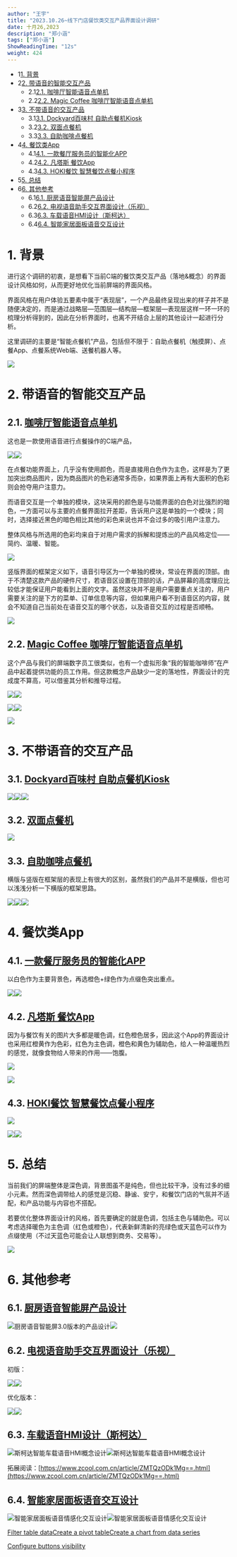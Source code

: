 ```yaml
---
author: "王宇"
title: "2023.10.26~线下门店餐饮类交互产品界面设计调研"
date: 十月26,2023
description: "郑小涵"
tags: ["郑小涵"]
ShowReadingTime: "12s"
weight: 424
---
```

*   1[1\. 背景](#id-2023.10.26~线下门店餐饮类交互产品界面设计调研-背景)
*   2[2\. 带语音的智能交互产品](#id-2023.10.26~线下门店餐饮类交互产品界面设计调研-带语音的智能交互产品)
    *   2.1[2.1. 咖啡厅智能语音点单机](#id-2023.10.26~线下门店餐饮类交互产品界面设计调研-咖啡厅智能语音点单机)
    *   2.2[2.2. Magic Coffee 咖啡厅智能语音点单机](#id-2023.10.26~线下门店餐饮类交互产品界面设计调研-MagicCoffee咖啡厅智能语音点单机)
*   3[3\. 不带语音的交互产品](#id-2023.10.26~线下门店餐饮类交互产品界面设计调研-不带语音的交互产品)
    *   3.1[3.1. Dockyard百味村 自助点餐机Kiosk](#id-2023.10.26~线下门店餐饮类交互产品界面设计调研-Dockyard百味村自助点餐机Kiosk)
    *   3.2[3.2. 双面点餐机](#id-2023.10.26~线下门店餐饮类交互产品界面设计调研-双面点餐机)
    *   3.3[3.3. 自助咖啡点餐机](#id-2023.10.26~线下门店餐饮类交互产品界面设计调研-自助咖啡点餐机)
*   4[4\. 餐饮类App](#id-2023.10.26~线下门店餐饮类交互产品界面设计调研-餐饮类App)
    *   4.1[4.1. 一款餐厅服务员的智能化APP](#id-2023.10.26~线下门店餐饮类交互产品界面设计调研-一款餐厅服务员的智能化APP)
    *   4.2[4.2. 凡塔斯 餐饮App](#id-2023.10.26~线下门店餐饮类交互产品界面设计调研-凡塔斯餐饮App)
    *   4.3[4.3. HOKI餐饮 智慧餐饮点餐小程序](#id-2023.10.26~线下门店餐饮类交互产品界面设计调研-HOKI餐饮智慧餐饮点餐小程序)
*   5[5\. 总结](#id-2023.10.26~线下门店餐饮类交互产品界面设计调研-总结)
*   6[6\. 其他参考](#id-2023.10.26~线下门店餐饮类交互产品界面设计调研-其他参考)
    *   6.1[6.1. 厨房语音智能屏产品设计](#id-2023.10.26~线下门店餐饮类交互产品界面设计调研-厨房语音智能屏产品设计)
    *   6.2[6.2. 电视语音助手交互界面设计（乐视）](#id-2023.10.26~线下门店餐饮类交互产品界面设计调研-电视语音助手交互界面设计（乐视）)
    *   6.3[6.3. 车载语音HMI设计（斯柯达）](#id-2023.10.26~线下门店餐饮类交互产品界面设计调研-车载语音HMI设计（斯柯达）)
    *   6.4[6.4. 智能家居面板语音交互设计](#id-2023.10.26~线下门店餐饮类交互产品界面设计调研-智能家居面板语音交互设计)

1\. 背景
======

进行这个调研的初衷，是想看下当前C端的餐饮类交互产品（落地&概念）的界面设计风格如何，从而更好地优化当前屏端的界面风格。

界面风格在用户体验五要素中属于“表现层”，一个产品最终呈现出来的样子并不是随便决定的，而是通过战略层—范围层—结构层—框架层—表现层这样一环一环的梳理分析得到的，因此在分析界面时，也离不开结合上层的其他设计一起进行分析。

这里调研的主要是“智能点餐机”产品，包括但不限于：自助点餐机（触摸屏）、点餐App、点餐系统Web端、送餐机器人等。

![](https://5b0988e595225.cdn.sohucs.com/images/20180118/c8b1f01142a3400f87c4242408eb9a85.jpeg)

2\. 带语音的智能交互产品
==============

2.1. [咖啡厅智能语音点单机](https://www.zcool.com.cn/work/ZNDc5MzI1MzY=.html)
-------------------------------------------------------------------

这也是一款使用语音进行点餐操作的C端产品，

![](/download/attachments/109729225/image2023-10-26_14-29-22.png?version=1&modificationDate=1698301763077&api=v2)![](/download/attachments/109729225/image2023-10-26_14-30-32.png?version=1&modificationDate=1698301832643&api=v2)

在点餐功能界面上，几乎没有使用颜色，而是直接用白色作为主色，这样是为了更加突出商品图片，因为商品图片的色彩通常多而杂，如果界面上再有大面积的色彩则会抢夺用户注意力。

而语音交互是一个单独的模块，这块采用的颜色是与功能界面的白色对比强烈的暗色，一方面可以与主要的点餐界面拉开差距，告诉用户这是单独的一个模块；同时，选择接近黑色的暗色相比其他的彩色来说也并不会过多的吸引用户注意力。

整体风格与所选用的色彩均来自于对用户需求的拆解和提炼出的产品风格定位——简约、温暖、智能。

![](/download/attachments/109729225/image2023-10-26_14-32-18.png?version=1&modificationDate=1698301938511&api=v2)

竖版界面的框架定义如下，语音引导区为一个单独的模块，常设在界面的顶部。由于不清楚这款产品的硬件尺寸，若语音区设置在顶部的话，产品屏幕的高度理应比较低才能保证用户能看到上面的文字。虽然这块并不是用户需要重点关注的，用户需要关注的是下方的菜单、订单信息等内容，但如果用户看不到语音区的内容，就会不知道自己当前处在语音交互的哪个状态，以及语音交互的过程是否顺畅。

![](/download/attachments/109729225/image2023-10-26_14-33-38.png?version=1&modificationDate=1698302018486&api=v2)

2.2. [Magic Coffee 咖啡厅智能语音点单机](https://www.zcool.com.cn/work/ZNDc5NzYzMDQ=.html)
--------------------------------------------------------------------------------

这个产品与我们的屏端数字员工很类似，也有一个虚拟形象“我的智能咖啡师”在产品中起着提供功能的员工作用。但这款概念产品缺少一定的落地性，界面设计的完成度不算高，可以借鉴其分析和推导过程。

![](/download/attachments/109729225/image2023-10-26_14-39-24.png?version=1&modificationDate=1698302364180&api=v2)![](/download/attachments/109729225/image2023-10-26_14-42-30.png?version=1&modificationDate=1698302550220&api=v2)

  

![](/download/attachments/109729225/image2023-10-26_14-42-57.png?version=1&modificationDate=1698302577221&api=v2)![](/download/attachments/109729225/image2023-10-26_14-43-16.png?version=1&modificationDate=1698302597020&api=v2)

![](/download/attachments/109729225/image2023-10-26_14-44-20.png?version=1&modificationDate=1698302660315&api=v2)

  

3\. 不带语音的交互产品
=============

3.1. [Dockyard百味村 自助点餐机Kiosk](https://www.zcool.com.cn/work/ZMjk5ODk3NjQ=.html)
-------------------------------------------------------------------------------

![](/download/attachments/109729225/image2023-10-26_11-10-45.png?version=1&modificationDate=1698289845813&api=v2)![](/download/attachments/109729225/image2023-10-26_11-11-1.png?version=1&modificationDate=1698289861295&api=v2)![](/download/attachments/109729225/image2023-10-26_11-11-22.png?version=1&modificationDate=1698289882898&api=v2)

3.2. [双面点餐机](https://www.zcool.com.cn/work/ZNTI4MzM0NTI=.html)
--------------------------------------------------------------

![](/download/attachments/109729225/image2023-10-26_11-18-51.png?version=1&modificationDate=1698290331674&api=v2)

3.3. [自助咖啡点餐机](https://www.zcool.com.cn/work/ZMzAyNDI4MjA=.html)
----------------------------------------------------------------

横版与竖版在框架层的表现上有很大的区别，虽然我们的产品并不是横版，但也可以浅浅分析一下横版的框架思路。

![](/download/thumbnails/109729225/image2023-10-26_11-31-36.png?version=1&modificationDate=1698291096651&api=v2)![](/download/thumbnails/109729225/image2023-10-26_11-31-54.png?version=1&modificationDate=1698291114706&api=v2)![](/download/thumbnails/109729225/image2023-10-26_11-32-12.png?version=1&modificationDate=1698291132627&api=v2)

4\. 餐饮类App
==========

4.1. [一款餐厅服务员的智能化APP](https://zcool.com.cn/work/ZMTg3ODc1NjA=.html)
-------------------------------------------------------------------

以白色作为主要背景色，再选橙色+绿色作为点缀色突出重点。

![](/download/attachments/109729225/image2023-10-26_11-51-16.png?version=1&modificationDate=1698292276927&api=v2)![](/download/attachments/109729225/image2023-10-26_11-52-28.png?version=1&modificationDate=1698292348297&api=v2)

4.2. [凡塔斯 餐饮App](https://www.zcool.com.cn/work/ZNTg5MzgyOTI=.html)
------------------------------------------------------------------

因为与餐饮有关的图片大多都是暖色调，红色橙色居多，因此这个App的界面设计也采用红橙黄作为色彩，红色为主色调，橙色和黄色为辅助色，给人一种温暖热烈的感觉，就像食物给人带来的作用——饱腹。

![](/download/attachments/109729225/image2023-10-26_11-56-31.png?version=1&modificationDate=1698292591507&api=v2)

![](https://img.zcool.cn/community/01e4f56245d67d0002c3290fa7bc2f.png?x-oss-process=image/format,webp)

4.3. [HOKI餐饮 智慧餐饮点餐小程序](https://www.zcool.com.cn/work/ZNDQxOTAwMTY=.html)
-------------------------------------------------------------------------

![](/download/attachments/109729225/image2023-10-26_14-54-8.png?version=1&modificationDate=1698303248836&api=v2)

![](/download/attachments/109729225/image2023-10-26_14-54-48.png?version=1&modificationDate=1698303288951&api=v2)![](/download/attachments/109729225/image2023-10-26_14-54-58.png?version=1&modificationDate=1698303298485&api=v2)

5\. 总结
======

当前我们的屏端整体是深色调，背景图虽不是纯色，但也比较干净，没有过多的细小元素。然而深色调带给人的感觉是沉稳、静谧、安宁，和餐饮门店的气氛并不适配，和产品功能与内容也不搭配。

若要优化整体界面设计的风格，首先要确定的就是色调，包括主色与辅助色。可以考虑选择暖色为主色调（红色或橙色），代表新鲜清新的亮绿色或天蓝色可以作为点缀使用（不过天蓝色可能会让人联想到商务、交易等）。

![](/download/attachments/109729225/image2023-10-26_14-0-47.png?version=1&modificationDate=1698300047534&api=v2)

  

6\. 其他参考
========

6.1. [厨房语音智能屏产品设计](https://www.zcool.com.cn/work/ZNjY0ODIwMDA=.html)
--------------------------------------------------------------------

![厨房语音智能屏3.0版本的产品设计](https://img.zcool.cn/community/01maaihf86nj5lm4fq8t7p3237.jpg?x-oss-process=image/auto-orient,1/resize,m_lfit,w_1280,limit_1/sharpen,100/quality,q_100/format,webp)![](/download/attachments/109729225/image2023-10-26_15-49-40.png?version=1&modificationDate=1698306580206&api=v2)

6.2. [电视语音助手交互界面设计（乐视）](https://www.zcool.com.cn/work/ZNDA2NTgzNzI=.html)
-------------------------------------------------------------------------

初版：

![](/download/attachments/109729225/image2023-10-26_15-45-32.png?version=1&modificationDate=1698306332396&api=v2)![](/download/attachments/109729225/image2023-10-26_15-45-57.png?version=1&modificationDate=1698306358071&api=v2)

优化版本：

![](/download/attachments/109729225/image2023-10-26_15-44-18.png?version=1&modificationDate=1698306258346&api=v2)![](/download/attachments/109729225/image2023-10-26_15-44-43.png?version=1&modificationDate=1698306284071&api=v2)

6.3. [车载语音HMI设计（斯柯达）](https://www.zcool.com.cn/work/ZNTEwMDUyMTY=.html)
-----------------------------------------------------------------------

![斯柯达智能车载语音HMI概念设计](https://img.zcool.cn/community/013cae603bab5c11013ef90f9c7856.png?x-oss-process=image/auto-orient,1/resize,m_lfit,w_1280,limit_1/sharpen,100/quality,q_100/format,webp)![斯柯达智能车载语音HMI概念设计](https://img.zcool.cn/community/013fc0603bab6111013ef90f6ced5c.png?x-oss-process=image/auto-orient,1/resize,m_lfit,w_1280,limit_1/sharpen,100/quality,q_100/format,webp)

拓展阅读：[https://www.zcool.com.cn/article/ZMTQzODk1Mg==.html](https://www.zcool.com.cn/article/ZMTQzODk1Mg==.html)

6.4. [智能家居面板语音交互设计](https://www.zcool.com.cn/work/ZNTc0NTg2NjQ=.html)
---------------------------------------------------------------------

![智能家居面板语音情感化交互设计](https://img.zcool.cn/community/01ebab61de754011013e8cd08e6209.gif)![智能家居面板语音情感化交互设计](https://img.zcool.cn/community/0189c5623abd160002c4212c645e8c.gif)

  

  

[Filter table data](#)[Create a pivot table](#)[Create a chart from data series](#)

[Configure buttons visibility](/users/tfac-settings.action)